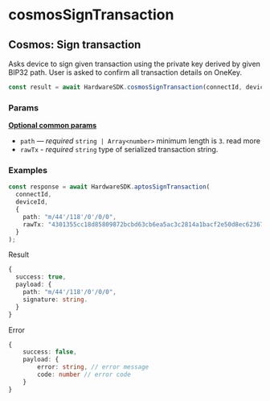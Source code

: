 # cosmosSignTransaction

## Cosmos: Sign transaction

Asks device to sign given transaction using the private key derived by given BIP32 path. User is asked to confirm all transaction details on OneKey.

```typescript
const result = await HardwareSDK.cosmosSignTransaction(connectId, deviceId, params);
```

### Params

****[**Optional common params**](../common-params.md)****

* `path` — _required_ `string | Array<number>` minimum length is `3`. read more
* `rawTx` - _required_ `string` type of serialized transaction string.

### Examples

```typescript
const response = await HardwareSDK.aptosSignTransaction(
  connectId,
  deviceId,
  {
    path: "m/44'/118'/0'/0/0",
    rawTx: "4301355cc18d85809872bcbd63cb6ea5ac3c2814a1bacf2e50d8ec62367211917b79ecd1f1a98fa0d793d7cb92ebd9a479dc6aba0ae8570253aa87c0da32db5ed2bd401f3bbee52c2bc55761fd8486fae2e28f46499282f4267b8b90fc8c1cc97bb659b6cc927f2ec1701ef2928ddb84759ba5c557f549db"
  }
);
```

Result

```typescript
{
  success: true,
  payload: {
    path: "m/44'/118'/0'/0/0",
    signature: string.
  }
}
```

Error

```typescript
{
    success: false,
    payload: {
        error: string, // error message
        code: number // error code
    }
}
```
